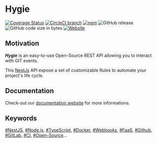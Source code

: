 # Hygie

[![Coverage Status](https://coveralls.io/repos/github/DX-DeveloperExperience/hygie/badge.svg?branch=master)](https://coveralls.io/github/DX-DeveloperExperience/hygie?branch=master)
[![CircleCI branch](https://img.shields.io/circleci/project/github/DX-DeveloperExperience/hygie/master.svg)](https://circleci.com/gh/DX-DeveloperExperience/hygie)
[![npm](https://img.shields.io/npm/v/@dxdeveloperexperience/hygie.svg)](https://www.npmjs.com/package/@dxdeveloperexperience/hygie)
![GitHub release](https://img.shields.io/github/release/dx-developerexperience/hygie.svg)
![GitHub code size in bytes](https://img.shields.io/github/languages/code-size/dx-developerexperience/hygie.svg)
[![Website](https://img.shields.io/website/https/dx-developerexperience.github.io/hygie.svg)](https://dx-developerexperience.github.io/hygie/)

## Motivation

**_Hygie_** is an easy-to-use Open-Source REST API allowing you to interact with GIT events.

This [NestJs](https://docs.nestjs.com/) API expose a set of customizable Rules to automate your project's life cycle.

## Documentation

Check-out our [documentation website](https://dx-developerexperience.github.io/hygie/) for more informations.

## Keywords

[#NestJS](), [#Node.js](), [#TypeScript](), [#Docker](), [#Webhooks](), [#FaaS](), [#Github](), [#GitLab](), [#CI](), [#Open-Source]()...
